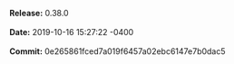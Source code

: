 **Release:** 
0.38.0
<br><br>**Date:** 
2019-10-16 15:27:22 -0400
<br><br>**Commit:** 
0e265861fced7a019f6457a02ebc6147e7b0dac5
